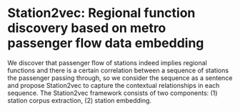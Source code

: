 # Station2vec: Regional function discovery based on metro passenger flow data embedding
We discover that passenger flow of stations indeed implies regional functions and there is a certain correlation between a sequence of stations the passenger passing through, so we consider the sequence as a sentence and propose Station2vec to capture the contextual relationships in each sequence.
The Station2vec framework consists of two components: (1) station corpus extraction, (2) station embedding.
